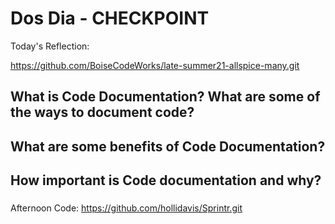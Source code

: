 # Dos Dia - CHECKPOINT

Today's Reflection: 

https://github.com/BoiseCodeWorks/late-summer21-allspice-many.git

## What is Code Documentation? What are some of the ways to document code?

### 

## What are some benefits of Code Documentation?

### 

## How important is Code documentation and why?

### 

Afternoon Code: https://github.com/hollidavis/Sprintr.git